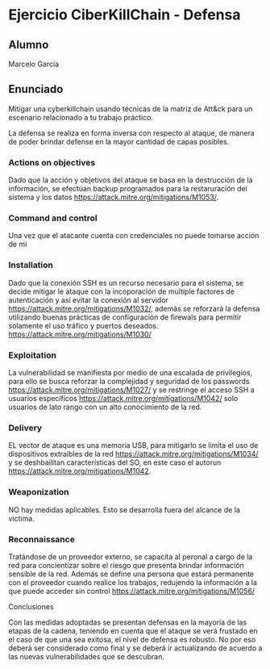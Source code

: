 # Ejercicio CiberKillChain - Defensa

## Alumno

Marcelo García

## Enunciado

Mitigar una cyberkillchain usando técnicas de la matriz de Att&ck para un escenario relacionado a tu trabajo práctico.

La defensa se realiza en forma inversa con respecto al ataque, de manera de poder brindar defense en la mayor cantidad de capas posibles.

### Actions on objectives

Dado que la acción y objetivos del ataque se basa en la destrucción de la información, se efectúan backup programados para la restaruración del sistema y los datos https://attack.mitre.org/mitigations/M1053/.

### Command and control

Una vez que el atacante cuenta con credenciales no puede tomarse acción de mi


### Installation

Dado que la conexión SSH es un recurso necesario para el sistema, se decide mitigar le ataque con la incoporación de multiple factores de autenticación y así evitar la conexión al servidor https://attack.mitre.org/mitigations/M1032/, además se reforzará la defensa utilizando buenas prácticas de configuración de firewals para permitir solamente el uso tráfico y puertos deseados. https://attack.mitre.org/mitigations/M1030/

### Exploitation

La vulnerabilidad se manifiesta por medio de una escalada de privilegios, para ello se busca reforzar la complejidad y seguridad de los passwords https://attack.mitre.org/mitigations/M1027/ y se restringe el acceso SSH a usuarios específicos https://attack.mitre.org/mitigations/M1042/ solo usuarios de lato rango con un alto conocimiento de la red.


### Delivery

EL vector de ataque es una memoria USB, para mitigarlo se limita el uso de dispositivos extraíbles de la red https://attack.mitre.org/mitigations/M1034/ y se deshbailitan características del SO, en este caso el autorun https://attack.mitre.org/mitigations/M1042.

### Weaponization

NO hay medidas aplicables. Esto se desarrolla fuera del alcance de la victima.

### Reconnaissance

Tratándose de un proveedor externo, se capacita al peronal a cargo de la red para concientizar sobre el riesgo que presenta brindar información sensible de la red. Además se define una persona que estará permanente con el proveedor cuando realice los trabajos, redujendo la información a la que puede acceder sin control https://attack.mitre.org/mitigations/M1056/

Conclusiones

Con las medidas adoptadas se presentan defensas en la mayoria de las etapas de la cadena, teniendo en cuenta que el ataque se verá frustado en el caso de que una sea exitosa, el nivel de defensa es robusto. No por eso deberá ser considerado como final y se deberá ir actualizando de acuerdo a las nuevas vulnerabilidades que se descubran.




